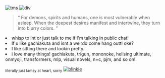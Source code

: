 ![tms](https://i.postimg.cc/4xGFDPrN/Untitled180-20251024225418.png)
![div](https://i.postimg.cc/MHymt2K2/Tumblr-l-284244357824480-fliter-spring-grass-channel-red-mode-lighten-jpeg.png)


 <p align="center">  
  <blockquote> “ For demons, spirits and humans, one is most vulnerable when asleep. When the deepest desires manifest and intertwine, they turn into blurry colors. ” </blockquote>
 </p>


<li>whisp to int or just talk to me if I'm talking in public chat!</li>
<li>If u like gachiakuta and isnt a weirdo come hang outt! oke? </li>
<li>I like sitting there and lookin pretty.. </li>
<li>i love many things! gachiakuta, trigun, mononoke, hellsing ultimate, onmyoji, transformers, mlp, visual novels, n+c, pjm, and so on! </li>
</details>

<sub>literally just tamsy at heart, sorry</sub>
[![blinkie](blinkies.svg)](https://github.com/JUDGEMENT-GROUND/kvs.svg)
